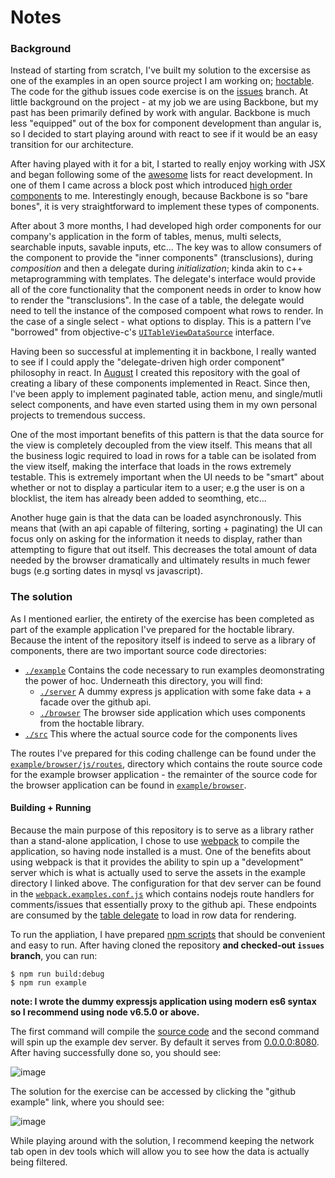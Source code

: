 # Notes

### Background

Instead of starting from scratch, I've built my solution to the excersise as one of the examples in an open source project I am working on; [hoctable](https://github.com/dadleyy/hoctable). The code for the github issues code exercise is on the [issues](https://github.com/dadleyy/hoctable/tree/issues) branch. At little background on the project - at my job we are using Backbone, but my past has been primarily defined by work with angular. Backbone is much less "equipped" out of the box for component development than angular is, so I decided to start playing around with react to see if it would be an easy transition for our architecture.

After having played with it for a bit, I started to really enjoy working with JSX and began following some of the [awesome](https://github.com/sindresorhus/awesome) lists for react development. In one of them I came across a block post which introduced [high order components](https://medium.com/@franleplant/react-higher-order-components-in-depth-cf9032ee6c3e) to me. Interestingly enough, because Backbone is so "bare bones", it is very straightforward to implement these types of components.

After about 3 more months, I had developed high order components for our company's application in the form of tables, menus, multi selects, searchable inputs, savable inputs, etc... The key was to allow consumers of the component to provide the "inner components" (transclusions), during _composition_ and then a delegate during _initialization_; kinda akin to c++ metaprogramming with templates. The delegate's interface would provide all of the core functionality that the component needs in order to know how to render the "transclusions". In the case of a table, the delegate would need to tell the instance of the composed compoent what rows to render. In the case of a single select - what options to display. This is a pattern I've "borrowed" from objective-c's [`UITableViewDataSource`](https://developer.apple.com/reference/uikit/uitableviewdatasource) interface.

Having been so successful at implementing it in backbone, I really wanted to see if I could apply the "delegate-driven high order component" philosophy in react. In [August](https://github.com/dadleyy/hoctable/commit/23ca652666a11395b6582bacf87453f977670870) I created this repository with the goal of creating a libary of these components implemented in React. Since then, I've been apply to implement paginated table, action menu, and single/mutli select components, and have even started using them in my own personal projects to tremendous success.

One of the most important benefits of this pattern is that the data source for the view is completely decoupled from the view itself. This means that all the business logic required to load in rows for a table can be isolated from the view itself, making the interface that loads in the rows extremely testable. This is extremely important when the UI needs to be "smart" about whether or not to display a particular item to a user; e.g the user is on a blocklist, the item has already been added to seomthing, etc... 

Another huge gain is that the data can be loaded asynchronously. This means that (with an api capable of filtering, sorting + paginating) the UI can focus only on asking for the information it needs to display, rather than attempting to figure that out itself. This decreases the total amount of data needed by the browser dramatically and ultimately results in much fewer bugs (e.g sorting dates in mysql vs javascript).

### The solution

As I mentioned earlier, the entirety of the exercise has been completed as part of the example application I've prepared for the hoctable library. Because the intent of the repository itself is indeed to serve as a library of components, there are two important source code directories:
 
* [`./example`](https://github.com/dadleyy/hoctable/tree/issues/example) Contains the code necessary to run examples deomonstrating the power of hoc. Underneath this directory, you will find:
  * [`./server`](https://github.com/dadleyy/hoctable/tree/issues/example/server) A dummy express js application with some fake data + a facade over the github api.
  * [`./browser`](https://github.com/dadleyy/hoctable/tree/issues/example/browser) The browser side application which uses components from the hoctable library.
* [`./src`](https://github.com/dadleyy/hoctable/tree/issues/src) This where the actual source code for the components lives

The routes I've prepared for this coding challenge can be found under the [`example/browser/js/routes`](https://github.com/dadleyy/hoctable/tree/issues/example/browser/js/routes/issues), directory which contains the route source code for the example browser application - the remainter of the source code for the browser application can be found in [`example/browser`](https://github.com/dadleyy/hoctable/tree/issues/example/browser).

#### Building + Running

Because the main purpose of this repository is to serve as a library rather than a stand-alone application, I chose to use [webpack](https://webpack.github.io) to compile the application, so having node installed is a must. One of the benefits about using webpack is that it provides the ability to spin up a "development" server which is what is actually used to serve the assets in the example directory I linked above. The configuration for that dev server can be found in the [`webpack.examples.conf.js`](https://github.com/dadleyy/hoctable/blob/issues/webpack.examples.config.js#L36-L37) which contains nodejs route handlers for comments/issues that essentially proxy to the github api. These endpoints are consumed by the [table delegate](https://github.com/dadleyy/hoctable/tree/issues/example/browser/js/services/delegates/issues) to load in row data for rendering.

To run the appliation, I have prepared [npm scripts](https://github.com/dadleyy/hoctable/blob/issues/package.json#L6-L13) that should be convenient and easy to run. After having cloned the repository **and checked-out `issues` branch**, you can run:

```
$ npm run build:debug
$ npm run example
```

**note: I wrote the dummy expressjs application using modern es6 syntax so I recommend using node v6.5.0 or above.**

The first command will compile the [source code](https://github.com/dadleyy/hoctable/tree/issues/src) and the second command will spin up the example dev server. By default it serves from [0.0.0.0:8080](http://0.0.0.0:8080/). After having successfully done so, you should see:

![image](https://cloud.githubusercontent.com/assets/1545348/20538705/4f9620d2-b0c0-11e6-9dde-329434d1a9c5.png)

The solution for the exercise can be accessed by clicking the "github example" link, where you should see:

![image](https://cloud.githubusercontent.com/assets/1545348/20538680/3c6a1e50-b0c0-11e6-8458-8ba8ae10f6c6.png)

While playing around with the solution, I recommend keeping the network tab open in dev tools which will allow you to see how the data is actually being filtered.
